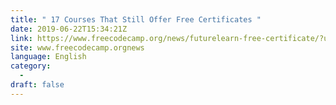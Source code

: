 ```yaml
---
title: " 17 Courses That Still Offer Free Certificates "
date: 2019-06-22T15:34:21Z
link: https://www.freecodecamp.org/news/futurelearn-free-certificate/?utm_medium=RSS&utm_source=news.12bit.vn
site: www.freecodecamp.orgnews
language: English
category:
  -   
draft: false
---
```

